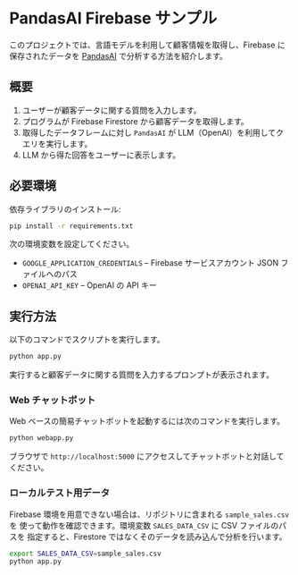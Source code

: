 # PandasAI Firebase サンプル

このプロジェクトでは、言語モデルを利用して顧客情報を取得し、Firebase に保存されたデータを [PandasAI](https://github.com/gventuri/pandas-ai) で分析する方法を紹介します。

## 概要
1. ユーザーが顧客データに関する質問を入力します。
2. プログラムが Firebase Firestore から顧客データを取得します。
3. 取得したデータフレームに対し `PandasAI` が LLM（OpenAI）を利用してクエリを実行します。
4. LLM から得た回答をユーザーに表示します。

## 必要環境
依存ライブラリのインストール:

```bash
pip install -r requirements.txt
```

次の環境変数を設定してください。

- `GOOGLE_APPLICATION_CREDENTIALS` – Firebase サービスアカウント JSON ファイルへのパス
- `OPENAI_API_KEY` – OpenAI の API キー

## 実行方法
以下のコマンドでスクリプトを実行します。

```bash
python app.py
```

実行すると顧客データに関する質問を入力するプロンプトが表示されます。

### Web チャットボット
Web ベースの簡易チャットボットを起動するには次のコマンドを実行します。

```bash
python webapp.py
```

ブラウザで `http://localhost:5000` にアクセスしてチャットボットと対話してください。

### ローカルテスト用データ
Firebase 環境を用意できない場合は、リポジトリに含まれる `sample_sales.csv` を
使って動作を確認できます。環境変数 `SALES_DATA_CSV` に CSV ファイルのパスを
指定すると、Firestore ではなくそのデータを読み込んで分析を行います。

```bash
export SALES_DATA_CSV=sample_sales.csv
python app.py
```
